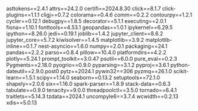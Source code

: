 asttokens==2.4.1
attrs==24.2.0
certifi==2024.8.30
click==8.1.7
click-plugins==1.1.1
cligj==0.7.2
colorama==0.4.6
comm==0.2.2
contourpy==1.2.1
cycler==0.12.1
debugpy==1.8.5
decorator==5.1.1
executing==2.0.1
fiona==1.10.1
fonttools==4.53.1
geopandas==1.0.1
ipykernel==6.29.5
ipython==8.26.0
jedi==0.19.1
joblib==1.4.2
jupyter_client==8.6.2
jupyter_core==5.7.2
kiwisolver==1.4.5
matplotlib==3.9.2
matplotlib-inline==0.1.7
nest-asyncio==1.6.0
numpy==2.0.1
packaging==24.1
pandas==2.2.2
parso==0.8.4
pillow==10.4.0
platformdirs==4.2.2
plotly==5.24.1
prompt_toolkit==3.0.47
psutil==6.0.0
pure_eval==0.2.3
Pygments==2.18.0
pyogrio==0.9.0
pyparsing==3.1.2
pyproj==3.6.1
python-dateutil==2.9.0.post0
pytz==2024.1
pywin32==306
pyzmq==26.1.0
scikit-learn==1.5.1
scipy==1.14.0
seaborn==0.13.2
setuptools==72.1.0
shapely==2.0.6
six==1.16.0
spark-parser==1.8.9
stack-data==0.6.3
tabulate==0.9.0
tenacity==9.0.0
threadpoolctl==3.5.0
tornado==6.4.1
traitlets==5.14.3
tzdata==2024.1
uncompyle6==3.7.4
wcwidth==0.2.13
xdis==5.0.13
